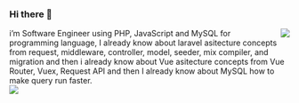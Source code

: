 ### Hi there 👋

<div>
  <img align='right' src="https://github-readme-stats.vercel.app/api/top-langs/?username=albasyir&hide=html&theme=merko" />
  i’m Software Engineer using PHP, JavaScript and MySQL for
  programming language, I already know about laravel asitecture
  concepts from request, middleware, controller, model, seeder, mix
  compiler, and migration and then i already know about Vue asitecture concepts
  from Vue Router, Vuex, Request API and then I already know about MySQL how
  to make query run faster.
</div>

<div>
  <center>
     <img align="left" src="https://github-readme-stats.vercel.app/api?username=albasyir&show_icons=true&theme=merko" />
  </center>
</div>
